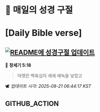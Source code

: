 # 🙏 매일의 성경 구절
# [Daily Bible verse]
## [![README에 성경구절 업데이트](https://github.com/DONGSUKA/first_test/actions/workflows/update-readme-bible.yml/badge.svg)](https://github.com/DONGSUKA/first_test/actions/workflows/update-readme-bible.yml)
<!-- START_BIBLE_VERSE -->
📖 **창세기 5:18**
> 야렛은 백육십이 세에 에녹을 낳았고

🕊️ _업데이트 시각: 2025-08-21 06:44:17 KST_
  <!-- END_BIBLE_VERSE -->
## GITHUB_ACTION
